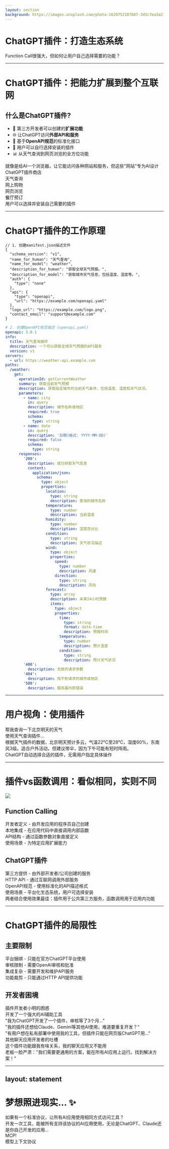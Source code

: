 ```yaml
---
layout: section
background: https://images.unsplash.com/photo-1629752187687-3d3c7ea3a21b?auto=format&q=80
---
```


# ChatGPT插件：打造生态系统

<div class="text-xl opacity-80 mt-4">
Function Call很强大，但如何让用户自己选择需要的功能？
</div>

---

# ChatGPT插件：把能力扩展到整个互联网

<div grid="~ cols-2 gap-6">
<div>

## 什么是ChatGPT插件?

<v-clicks>

- 🔌 第三方开发者可以创建的**扩展功能**
- 🌐 让ChatGPT访问**外部API和服务**
- 🧩 基于**OpenAPI规范**的标准化接口
- 👥 用户可以自行选择安装的插件
- 📊 从天气查询到网页浏览的全方位功能

</v-clicks>

<div v-click class="mt-6 p-3 bg-blue-100 dark:bg-blue-900/20 rounded-lg text-blue-800 dark:text-blue-200">
<carbon-idea class="inline-block mr-2" /> 就像是给AI一个浏览器，让它能访问各种网站和服务，但这些"网站"专为AI设计
</div>

</div>
<div>

<div v-click class="bg-white dark:bg-gray-800 rounded-lg shadow-md overflow-hidden">
  <div class="bg-gray-100 dark:bg-gray-700 px-4 py-2 border-b flex items-center">
    <div class="i-carbon-plug-filled text-blue-500 mr-2"></div>
    <div class="font-medium">ChatGPT插件商店</div>
  </div>
  <div class="p-4">
    <div class="grid grid-cols-2 gap-3">
      <div class="p-2 border rounded-lg flex items-center">
        <div class="h-8 w-8 bg-blue-100 rounded-full flex items-center justify-center mr-2">
          <div class="i-carbon-cloud text-blue-500"></div>
        </div>
        <div class="text-sm">天气查询</div>
      </div>
      <div class="p-2 border rounded-lg flex items-center">
        <div class="h-8 w-8 bg-amber-100 rounded-full flex items-center justify-center mr-2">
          <div class="i-carbon-shopping-cart text-amber-500"></div>
        </div>
        <div class="text-sm">网上购物</div>
      </div>
      <div class="p-2 border rounded-lg flex items-center">
        <div class="h-8 w-8 bg-green-100 rounded-full flex items-center justify-center mr-2">
          <div class="i-carbon-search text-green-500"></div>
        </div>
        <div class="text-sm">网页浏览</div>
      </div>
      <div class="p-2 border rounded-lg flex items-center">
        <div class="h-8 w-8 bg-purple-100 rounded-full flex items-center justify-center mr-2">
          <div class="i-carbon-restaurant text-purple-500"></div>
        </div>
        <div class="text-sm">餐厅预订</div>
      </div>
    </div>
    <div class="mt-4 text-sm text-center text-gray-500">
      用户可以选择并安装自己需要的插件
    </div>
  </div>
</div>

</div>
</div>

---

# ChatGPT插件的工作原理

<div grid="~ cols-2 gap-8">

<div v-click>

```jsonc
// 1. 创建manifest.json描述文件
{
  "schema_version": "v1",
  "name_for_human": "天气查询",
  "name_for_model": "weather",
  "description_for_human": "获取全球天气预报。",
  "description_for_model": "获取城市天气信息，包括温度、湿度等。",
  "auth": {
    "type": "none"
  },
  "api": {
    "type": "openapi",
    "url": "https://example.com/openapi.yaml"
  },
  "logo_url": "https://example.com/logo.png",
  "contact_email": "support@example.com"
}
```

</div>

<div v-click>

```yaml
# 2. 创建OpenAPI规范描述 (openapi.yaml)
openapi: 3.0.1
info:
  title: 天气查询插件
  description: 一个可以获取全球天气预报的API服务
  version: v1
servers:
  - url: https://weather-api.example.com
paths:
  /weather:
    get:
      operationId: getCurrentWeather
      summary: 获取当前天气预报
      description: 获取指定城市的当前天气条件，包括温度、湿度和天气状况。
      parameters:
        - name: city
          in: query
          description: 城市名称或地区
          required: true
          schema:
            type: string
        - name: date
          in: query
          description: '日期(格式: YYYY-MM-DD)'
          required: false
          schema:
            type: string
      responses:
        '200':
          description: 成功获取天气信息
          content:
            application/json:
              schema:
                type: object
                properties:
                  location:
                    type: string
                    description: 查询的城市名称
                  temperature:
                    type: number
                    description: 当前温度
                  humidity:
                    type: number
                    description: 湿度百分比
                  condition:
                    type: string
                    description: 天气状况描述
                  wind:
                    type: object
                    properties:
                      speed:
                        type: number
                        description: 风速
                      direction:
                        type: string
                        description: 风向
                  forecast:
                    type: array
                    description: 未来24小时预报
                    items:
                      type: object
                      properties:
                        time:
                          type: string
                          format: date-time
                          description: 预报时间
                        temperature:
                          type: number
                          description: 预计温度
                        condition:
                          type: string
                          description: 预计天气状况
        '400':
          description: 无效的请求参数
        '404':
          description: 找不到请求的城市或地区
        '500':
          description: 服务器内部错误
```

</div>
</div>

---

# 用户视角：使用插件

<div grid="~ cols-1 gap-8">
<div>

<div class="space-y-6 mt-4">
  <div class="flex">
    <div class="h-8 w-8 rounded-full bg-gray-300 flex items-center justify-center">
      <div class="i-carbon-user"></div>
    </div>
    <div class="ml-2 p-2 bg-gray-100 dark:bg-gray-700 rounded-lg">
      帮我查询一下北京明天的天气
    </div>
  </div>

  <div class="flex">
    <div class="h-8 w-8 rounded-full bg-green-500 flex items-center justify-center text-white">
      <div class="i-carbon-bot"></div>
    </div>
    <div class="ml-2 p-2 bg-green-50 dark:bg-green-900/20 rounded-lg max-w-sm">
      <div class="text-xs text-gray-500 mb-1">使用天气查询插件...</div>
      根据天气插件的数据，北京明天预计多云，气温22°C至28°C，湿度60%，东南风3级。适合户外活动，但建议带伞，因为下午可能有短时阵雨。
    </div>
  </div>

  <div class="text-center text-sm opacity-75">
    ChatGPT自动选择合适的插件，无需用户指定具体操作
  </div>
</div>

</div>
</div>

---

# 插件vs函数调用：看似相同，实则不同

<div class="flex justify-center mb-6">
  <img src="https://images.unsplash.com/photo-1582139329536-e7284fece509?auto=format&q=80" class="h-40 rounded-lg shadow-lg" />
</div>

<div grid="~ cols-2 gap-8">
<div v-click>

## Function Calling
<div class="space-y-2 mt-4">
  <div class="flex items-start">
    <div class="bg-blue-100 p-1 rounded-full mr-2 mt-1">
      <div class="i-carbon-function text-blue-500 text-xs"></div>
    </div>
    <div>
      <span class="font-medium">开发者定义</span> - 由开发应用的程序员自己创建
    </div>
  </div>

  <div class="flex items-start">
    <div class="bg-blue-100 p-1 rounded-full mr-2 mt-1">
      <div class="i-carbon-function text-blue-500 text-xs"></div>
    </div>
    <div>
      <span class="font-medium">本地集成</span> - 在应用代码中直接调用内部函数
    </div>
  </div>

  <div class="flex items-start">
    <div class="bg-blue-100 p-1 rounded-full mr-2 mt-1">
      <div class="i-carbon-function text-blue-500 text-xs"></div>
    </div>
    <div>
      <span class="font-medium">API结构</span> - 通过函数参数对象直接定义
    </div>
  </div>

  <div class="flex items-start">
    <div class="bg-blue-100 p-1 rounded-full mr-2 mt-1">
      <div class="i-carbon-function text-blue-500 text-xs"></div>
    </div>
    <div>
      <span class="font-medium">使用场景</span> - 为特定应用扩展能力
    </div>
  </div>
</div>

</div>
<div v-click>

## ChatGPT插件
<div class="space-y-2 mt-4">
  <div class="flex items-start">
    <div class="bg-purple-100 p-1 rounded-full mr-2 mt-1">
      <div class="i-carbon-plug text-purple-500 text-xs"></div>
    </div>
    <div>
      <span class="font-medium">第三方提供</span> - 由外部开发者/公司创建的服务
    </div>
  </div>

  <div class="flex items-start">
    <div class="bg-purple-100 p-1 rounded-full mr-2 mt-1">
      <div class="i-carbon-plug text-purple-500 text-xs"></div>
    </div>
    <div>
      <span class="font-medium">HTTP API</span> - 通过互联网调用外部服务
    </div>
  </div>

  <div class="flex items-start">
    <div class="bg-purple-100 p-1 rounded-full mr-2 mt-1">
      <div class="i-carbon-plug text-purple-500 text-xs"></div>
    </div>
    <div>
      <span class="font-medium">OpenAPI规范</span> - 使用标准化的API描述格式
    </div>
  </div>

  <div class="flex items-start">
    <div class="bg-purple-100 p-1 rounded-full mr-2 mt-1">
      <div class="i-carbon-plug text-purple-500 text-xs"></div>
    </div>
    <div>
      <span class="font-medium">使用场景</span> - 平台化生态系统，用户可选择安装
    </div>
  </div>
</div>

</div>
</div>

<div v-click class="mt-6 text-center">
  <div class="inline-block px-4 py-2 bg-blue-100 dark:bg-blue-900/30 rounded-lg text-blue-800 dark:text-blue-200">
    <carbon-idea class="inline-block mr-2" /> 两者结合使用效果最佳：插件用于公共第三方服务，函数调用用于应用内功能
  </div>
</div>

---

# ChatGPT插件的局限性

<div grid="~ cols-2 gap-8">
<div v-click>

## 主要限制

<div class="space-y-3 mt-4">
  <div class="flex items-start">
    <div class="bg-red-100 p-1 rounded-full mr-3 mt-1">
      <div class="i-carbon-close text-red-500 text-xs"></div>
    </div>
    <div>
      <span class="font-medium">平台捆绑</span> - 只能在官方ChatGPT平台使用
    </div>
  </div>

  <div class="flex items-start">
    <div class="bg-red-100 p-1 rounded-full mr-3 mt-1">
      <div class="i-carbon-close text-red-500 text-xs"></div>
    </div>
    <div>
      <span class="font-medium">审核限制</span> - 需要OpenAI审核和批准
    </div>
  </div>

  <div class="flex items-start">
    <div class="bg-red-100 p-1 rounded-full mr-3 mt-1">
      <div class="i-carbon-close text-red-500 text-xs"></div>
    </div>
    <div>
      <span class="font-medium">集成复杂</span> - 需要开发和维护API服务
    </div>
  </div>

  <div class="flex items-start">
    <div class="bg-red-100 p-1 rounded-full mr-3 mt-1">
      <div class="i-carbon-close text-red-500 text-xs"></div>
    </div>
    <div>
      <span class="font-medium">功能裁剪</span> - 只能通过HTTP API提供功能
    </div>
  </div>
</div>

</div>
<div v-click>

## 开发者困境

<div class="p-4 bg-gray-100 dark:bg-gray-800 rounded-lg mt-4">
  <div class="flex mb-4">
    <div class="h-10 w-10 rounded-full bg-amber-100 flex items-center justify-center text-amber-700">
      <div class="i-carbon-face-dizzy text-xl"></div>
    </div>
    <div class="ml-3">
      <div class="font-medium">插件开发者小明的困惑</div>
      <div class="text-sm opacity-75">开发了一个强大的AI辅助工具</div>
    </div>
  </div>

  <div class="space-y-3 text-sm">
    <div class="bg-white dark:bg-gray-900 p-2 rounded">
      "我为ChatGPT开发了一个插件，审核等了3个月..."
    </div>
    <div class="bg-white dark:bg-gray-900 p-2 rounded">
      "我的插件还想给Claude、Gemini等其他AI使用，难道要重复开发？"
    </div>
    <div class="bg-white dark:bg-gray-900 p-2 rounded">
      "有用户想在私有部署中使用我的工具，但插件只能在网页版ChatGPT用..."
    </div>
  </div>

  <div class="flex my-4 items-center">
    <div class="h-10 w-10 rounded-full bg-amber-100 flex items-center justify-center text-amber-700">
      <div class="i-carbon-face-dizzy text-xl"></div>
    </div>
    <div class="ml-3">
      <div class="font-medium">其他聊天应用开发者的吐槽</div>
    </div>
  </div>
  <div class="space-y-3 text-sm">
    <div class="bg-white dark:bg-gray-900 p-2 rounded">
      这个插件功能跟我有啥关系，我的聊天应用又不能用
    </div>
  </div>
</div>

</div>
</div>

<div v-click class="mt-6 text-center">
  <div class="inline-block px-5 py-3 bg-amber-100 dark:bg-amber-900/30 rounded-lg text-amber-800 dark:text-amber-200">
    <div class="flex items-center">
      <div class="i-carbon-warning-alt text-xl mr-2"></div>
      <div>老板一脸严肃："我们需要更通用的方案，能在所有AI应用上运行。找到解决方案！"</div>
    </div>
  </div>
</div>

---
layout: statement
---

# 梦想照进现实... ✨

<div v-click class="text-3xl mt-10">
  如果有一个<span class="text-blue-500 font-bold">标准协议</span>，让所有AI应用使用相同方式访问工具？
</div>

<div v-click class="text-xl mt-10 max-w-2xl mx-auto opacity-80">
  开发一次工具，能被所有支持该协议的AI应用使用，无论是ChatGPT、Claude还是你自己开发的应用...
</div>

<div v-click class="mt-10 flex items-center justify-center">
  <div class="text-5xl transform -rotate-12 font-bold text-orange-500">MCP!</div>
  <div class="ml-3 text-xl">模型上下文协议</div>
</div>
